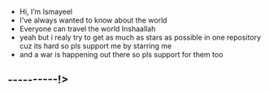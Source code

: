 - Hi, I’m Ismayeel
- I've always wanted to know about the world
- Everyone can travel the world Inshaallah
- yeah but i realy try to get as much as stars as possible in one repository cuz its hard so pls support me by starring me
- and a war is happening out there so pls support for them too

----------!>
-----------------

